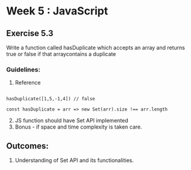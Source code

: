 # Week 5 : JavaScript

## Exercise 5.3

Write a function called hasDuplicate which accepts an array and returns true or false if that arraycontains a duplicate


### Guidelines:
1. Reference

```

hasDuplicate([1,5,-1,4]) // false

const hasDuplicate = arr => new Set(arr).size !== arr.length

```

2. JS function should have Set API implemented
3. Bonus - if space and time complexity is taken care.

## Outcomes:
1. Understanding of Set API and its functionalities.